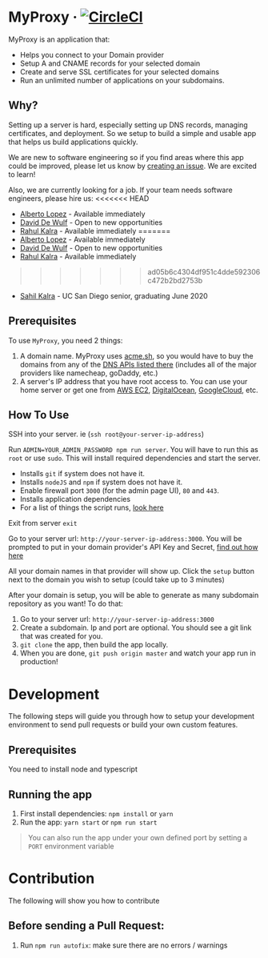 # MyProxy &middot; [![CircleCI](https://circleci.com/gh/garageScript/myProxy.svg?style=svg)](https://circleci.com/gh/garageScript/myproxy)
MyProxy is an application that:
* Helps you connect to your Domain provider
* Setup A and CNAME records for your selected domain
* Create and serve SSL certificates for your selected domains
* Run an unlimited number of applications on your subdomains.

## Why?
Setting up a server is hard, especially setting up DNS records, managing certificates, and deployment. So we setup to build a simple and usable app that helps us build applications quickly.   

We are new to software engineering so if you find areas where this app could be improved, please let us know by [creating an issue](https://github.com/garageScript/myproxy/issues). We are excited to learn!  

Also, we are currently looking for a job. If your team needs software engineers, please hire us:
<<<<<<< HEAD
* [Alberto Lopez](https://www.linkedin.com/in/albertolopez-siliconvalley/) - Available immediately
* [David De Wulf](https://dewulfdavid.com) - Open to new opportunities
* [Rahul Kalra](https://www.linkedin.com/in/voterknow) - Available immediately
=======
* [Alberto Lopez](https://github.com/albertoelopez) - Available immediately
* [David De Wulf](https://dewulfdavid.com) - Open to new opportunities
* [Rahul Kalra](https://github.com/rkalra247) - Available immediately
>>>>>>> ad05b6c4304df951c4dde592306c472b2bd2753b
* [Sahil Kalra](https://github.com/SahilKalra98) - UC San Diego senior, graduating June 2020

## Prerequisites
To use `MyProxy`, you need 2 things:
1. A domain name. MyProxy uses [acme.sh](https://github.com/Neilpang/acme.sh/wiki/dnsapi), so you would have to buy the domains from any of the [DNS APIs listed there](https://github.com/Neilpang/acme.sh/wiki/dnsapi) (includes all of the major providers like namecheap, goDaddy, etc.)
2. A server's IP address that you have root access to. You can use your home server or get one from [AWS EC2](https://aws.amazon.com/ec2/?hp=tile&so-exp=below), [DigitalOcean](https://www.digitalocean.com/), [GoogleCloud](https://cloud.google.com/), etc.

## How To Use
SSH into your server. ie (`ssh root@your-server-ip-address`)  

Run `ADMIN=YOUR_ADMIN_PASSWORD npm run server`. You will have to run this as `root` or use `sudo`. This will install required dependencies and start the server.
* Installs `git` if system does not have it.
* Installs `nodeJS` and `npm` if system does not have it.
* Enable firewall port `3000` (for the admin page UI), `80` and `443`.
* Installs application dependencies
* For a list of things the script runs, [look here](https://github.com/garageScript/myProxy/blob/master/scripts/setup.sh)  

Exit from server `exit`

Go to your server url: `http://your-server-ip-address:3000`. You will be prompted to put in your domain provider's API Key and Secret, [find out how here](https://github.com/Neilpang/acme.sh/wiki/dnsapi)

All your domain names in that provider will show up. Click the `setup` button next to the domain you wish to setup (could take up to 3 minutes)

After your domain is setup, you will be able to generate as many subdomain repository as you want! To do that:
1. Go to your server url:  `http://your-server-ip-address:3000`
2. Create a subdomain. Ip and port are optional. You should see a git link that was created for you.
3. `git clone` the app, then build the app locally.
4. When you are done, `git push origin master` and watch your app run in production!

# Development
The following steps will guide you through how to setup your development environment to send pull requests or build your own custom features.

## Prerequisites
You need to install node and typescript

## Running the app
1. First install dependencies: `npm install` or `yarn`
2. Run the app: `yarn start` or `npm run start`
> You can also run the app under your own defined port by setting a `PORT` environment variable

# Contribution
The following will show you how to contribute

## Before sending a Pull Request:
1. Run `npm run autofix`: make sure there are no errors / warnings
